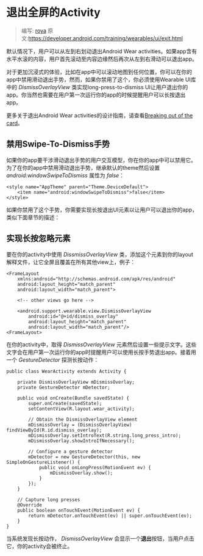 # 退出全屏的Activity

> 编写: [roya](https://github.com/RoyaAoki) 原文:<https://developer.android.com/training/wearables/ui/exit.html>

<!--By default, users exit Android Wear activities by swiping from left to right. If the app contains horizontally scrollable content, users first have to navigate to the edge of the content and then swipe again from left to right to exit the app.-->
默认情况下，用户可以从左到右划动退出Android Wear activities。如果app含有水平水滚的内容，用户首先滚动至内容边缘然后再次从左到右滑动可以退出app。

<!--For more immersive experiences, like an app that can scroll a map in any direction, you can disable the swipe to exit gesture in your app. However, if you disable it, you must implement the long-press-to-dismiss UI pattern to let users exit your app using the DismissOverlayView class from the Wearable UI Library. You must also inform your users the first time they run your app that they can exit using a long press.-->
对于更加沉浸式的体验，比如在app中可以滚动地图到任何位置，你可以在你的app中禁用滑动退出手势，然而，如果你禁用了这个，你必须使用Wearable UI库中的 *DismissOverlayView* 类实现long-press-to-dismiss UI让用户退出你的app。你当然也需要在用户第一次运行你的app的时候提醒用户可以长按退出app。

<!--For design guidelines about exiting Android Wear activities, see Breaking out of the card.-->
更多关于退出Android Wear activities的设计指南，请查看[Breaking out of the card](https://developer.android.com/design/wear/structure.html#Custom)。

## 禁用Swipe-To-Dismiss手势

<!-- the user interaction model of your app interferes with the swipe-to-dismiss gesture, you can disable it for your app. To disable the swipe-to-dismiss gesture in your app, extend the default theme and set the android:windowSwipeToDismiss attribute to false:-->
如果你的app要干涉滑动退出手势的用户交互模型，你在你的app中可以禁用它。为了在你的app中禁用滑动退出手势，继承默认的theme然后设置 *android:windowSwipeToDismiss* 属性为 *false*：

	<style name="AppTheme" parent="Theme.DeviceDefault">
	    <item name="android:windowSwipeToDismiss">false</item>
	</style>
	
<!--If you disable this gesture, you must implement the long-press-to-dismiss UI pattern to let users exit your app, as described in the next section.-->
如果你禁用了这个手势，你需要实现长按退出UI元素以让用户可以退出你的app，类似下面章节的描述：

## 实现长按忽略元素

<!--To use the DissmissOverlayView class in your activity, add this element to your layout definition such that it covers the whole screen and is placed above all other views. For example:-->
要在你的activity中使用 *DissmissOverlayView* 类，添加这个元素到你的layout解释文件，让它全屏且覆盖在所有其他view上，例子：

	<FrameLayout
	    xmlns:android="http://schemas.android.com/apk/res/android"
	    android:layout_height="match_parent"
	    android:layout_width="match_parent">

	    <!-- other views go here -->

	    <android.support.wearable.view.DismissOverlayView
	        android:id="@+id/dismiss_overlay"
	        android:layout_height="match_parent"
	        android:layout_width="match_parent"/>
	<FrameLayout>
	
<!--In your activity, obtain the DismissOverlayView element and set some introductory text. This text is shown to users the first time they run your app to inform them that they can exit the app using a long press gesture. Then use a GestureDetector to detect a long press:-->
在你的activity中，取得 *DismissOverlayView* 元素然后设置一些提示文字。这些文字会在用户第一次运行你的app时提醒用户可以使用长按手势退出app。接着用一个 *GestureDetector* 探测长按动作：

	public class WearActivity extends Activity {

	    private DismissOverlayView mDismissOverlay;
	    private GestureDetector mDetector;

	    public void onCreate(Bundle savedState) {
	        super.onCreate(savedState);
	        setContentView(R.layout.wear_activity);

	        // Obtain the DismissOverlayView element
	        mDismissOverlay = (DismissOverlayView) findViewById(R.id.dismiss_overlay);
	        mDismissOverlay.setIntroText(R.string.long_press_intro);
	        mDismissOverlay.showIntroIfNecessary();

	        // Configure a gesture detector
	        mDetector = new GestureDetector(this, new SimpleOnGestureListener() {
	            public void onLongPress(MotionEvent ev) {
	                mDismissOverlay.show();
	            }
	        });
	    }

	    // Capture long presses
	    @Override
	    public boolean onTouchEvent(MotionEvent ev) {
	        return mDetector.onTouchEvent(ev) || super.onTouchEvent(ev);
	    }
	}
	
<!--When the system detects a long press gesture, DismissOverlayView shows an Exit button, which terminates your activity if the user presses it.-->
当系统发现长按动作， *DismissOverlayView* 会显示一个**退出**按钮，当用户点击它，你的activity会被终止。